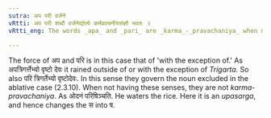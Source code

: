 ```yaml
---
sutra: अप परी वर्जने
vRtti: अप परी शब्दौ वर्जनेद्योत्ये कर्मप्रवचनीयसंज्ञौ भवतः ॥
vRtti_eng: The words _apa_ and _pari_ are _karma_-_pravachaniya_ when meaning 'exclusion.'

---
```

The force of अप and परि is in this case that of 'with the exception of.' As अपत्रिगर्त्तेभ्यो वृष्टो देवः it rained outside of or with the exception of _Trigarta_. So also परि त्रिगर्तेभ्यो वृष्टोदेवः. In this sense they govern the noun excluded in the ablative case (2.3.10). When not having these senses, they are not _karma_-_pravachaniya_. As ओदनं परिषिञ्चति. He waters the rice. Here it is an _upasarga_, and hence changes the स into ष.